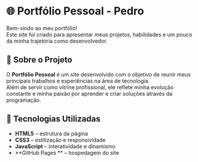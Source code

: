 # 🌐 Portfólio Pessoal - Pedro

Bem-vindo ao meu portfólio!  
Este site foi criado para apresentar meus projetos, habilidades e um pouco da minha trajetória como desenvolvedor.

## 🚀 Sobre o Projeto

O **Portfólio Pessoal** é um site desenvolvido com o objetivo de reunir meus principais trabalhos e experiências na área de tecnologia.  
Além de servir como vitrine profissional, ele reflete minha evolução constante e minha paixão por aprender e criar soluções através da programação.

## 🧠 Tecnologias Utilizadas

- **HTML5** – estrutura da página  
- **CSS3** – estilização e responsividade  
- **JavaScript** – interatividade e dinamismo  
- **GitHub Pages ** – hospedagem do site  
